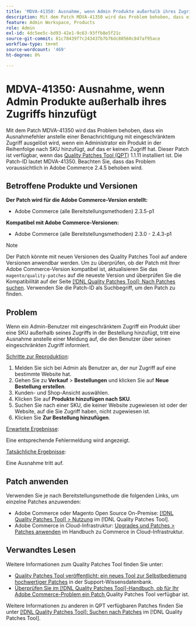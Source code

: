 ```yaml
---
title: 'MDVA-41350: Ausnahme, wenn Admin Produkte außerhalb ihres Zugriffs hinzufügt'
description: Mit dem Patch MDVA-41350 wird das Problem behoben, dass ein Ausnahmefehler anstelle einer Benachrichtigung mit eingeschränktem Zugriff ausgelöst wird, wenn ein Administrator ein Produkt in der Reihenfolge nach SKU hinzufügt, auf das er keinen Zugriff hat. Dieser Patch ist verfügbar, wenn das [Quality Patches Tool (QPT)](https://experienceleague.adobe.com/de/docs/commerce-knowledge-base/kb/announcements/commerce-announcements/magento-quality-patches-released-new-tool-to-self-serve-quality-patches) 1.1.11 installiert ist. Die Patch-ID lautet MDVA-41350. Beachten Sie, dass das Problem voraussichtlich in Adobe Commerce 2.4.5 behoben wird.
feature: Admin Workspace, Products
role: Admin
exl-id: 4dc5ee5c-bd93-42e1-9c63-93ffb8e5f21c
source-git-commit: 81c78439f7c243437b7b76dc80560c847af95ace
workflow-type: tm+mt
source-wordcount: '469'
ht-degree: 0%

---
```


# MDVA-41350: Ausnahme, wenn Admin Produkte außerhalb ihres Zugriffs hinzufügt

Mit dem Patch MDVA-41350 wird das Problem behoben, dass ein Ausnahmefehler anstelle einer Benachrichtigung mit eingeschränktem Zugriff ausgelöst wird, wenn ein Administrator ein Produkt in der Reihenfolge nach SKU hinzufügt, auf das er keinen Zugriff hat. Dieser Patch ist verfügbar, wenn das [Quality Patches Tool (QPT)](https://experienceleague.adobe.com/de/docs/commerce-knowledge-base/kb/announcements/commerce-announcements/magento-quality-patches-released-new-tool-to-self-serve-quality-patches) 1.1.11 installiert ist. Die Patch-ID lautet MDVA-41350. Beachten Sie, dass das Problem voraussichtlich in Adobe Commerce 2.4.5 behoben wird.

## Betroffene Produkte und Versionen

**Der Patch wird für die Adobe Commerce-Version erstellt:**

* Adobe Commerce (alle Bereitstellungsmethoden) 2.3.5-p1

**Kompatibel mit Adobe Commerce-Versionen:**

* Adobe Commerce (alle Bereitstellungsmethoden) 2.3.0 - 2.4.3-p1

>[!NOTE]
>
>Der Patch könnte mit neuen Versionen des Quality Patches Tool auf andere Versionen anwendbar werden. Um zu überprüfen, ob der Patch mit Ihrer Adobe Commerce-Version kompatibel ist, aktualisieren Sie das `magento/quality-patches` auf die neueste Version und überprüfen Sie die Kompatibilität auf der Seite [[!DNL Quality Patches Tool]: Nach Patches suchen](https://experienceleague.adobe.com/de/docs/commerce-knowledge-base/kb/announcements/commerce-announcements/magento-quality-patches-released-new-tool-to-self-serve-quality-patches). Verwenden Sie die Patch-ID als Suchbegriff, um den Patch zu finden.

## Problem

Wenn ein Admin-Benutzer mit eingeschränktem Zugriff ein Produkt über eine SKU außerhalb seines Zugriffs in der Bestellung hinzufügt, tritt eine Ausnahme anstelle einer Meldung auf, die den Benutzer über seinen eingeschränkten Zugriff informiert.

<u>Schritte zur Reproduktion</u>:

1. Melden Sie sich bei Admin als Benutzer an, der nur Zugriff auf eine bestimmte Website hat.
1. Gehen Sie zu **Verkauf** > **Bestellungen** und klicken Sie auf **Neue Bestellung erstellen**.
1. Kunden- und Shop-Ansicht auswählen.
1. Klicken Sie auf **Produkte hinzufügen nach SKU**.
1. Suchen Sie nach einer SKU, die keiner Website zugewiesen ist oder der Website, auf die Sie Zugriff haben, nicht zugewiesen ist.
1. Klicken Sie **Zur Bestellung hinzufügen**.

<u>Erwartete Ergebnisse</u>:

Eine entsprechende Fehlermeldung wird angezeigt.

<u>Tatsächliche Ergebnisse</u>:

Eine Ausnahme tritt auf.

## Patch anwenden

Verwenden Sie je nach Bereitstellungsmethode die folgenden Links, um einzelne Patches anzuwenden:

* Adobe Commerce oder Magento Open Source On-Premise: [[!DNL Quality Patches Tool] > Nutzung](/help/tools/quality-patches-tool/usage.md) im [!DNL Quality Patches Tool].
* Adobe Commerce in Cloud-Infrastruktur: [Upgrades und Patches > Patches anwenden](https://experienceleague.adobe.com/docs/commerce-cloud-service/user-guide/develop/upgrade/apply-patches.html?lang=de) im Handbuch zu Commerce in Cloud-Infrastruktur.

## Verwandtes Lesen

Weitere Informationen zum Quality Patches Tool finden Sie unter:

* [Quality Patches Tool veröffentlicht: ein neues Tool zur Selbstbedienung hochwertiger Patches](https://experienceleague.adobe.com/de/docs/commerce-knowledge-base/kb/announcements/commerce-announcements/magento-quality-patches-released-new-tool-to-self-serve-quality-patches) in der Support-Wissensdatenbank.
* [Überprüfen Sie im [!DNL Quality Patches Tool]-Handbuch, ob für Ihr Adobe Commerce-Problem ein Patch ](/help/tools/quality-patches-tool/patches-available-in-qpt/check-patch-for-magento-issue-with-magento-quality-patches.md) Quality Patches Tool verfügbar ist.

Weitere Informationen zu anderen in QPT verfügbaren Patches finden Sie unter [[!DNL Quality Patches Tool]: Suchen nach Patches](https://experienceleague.adobe.com/tools/commerce-quality-patches/index.html?lang=de) im [!DNL Quality Patches Tool].
